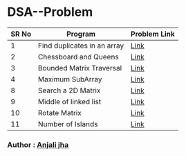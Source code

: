 # DSA--Problem

SR No   | Program | Problem Link  
--- | --- | ---
1 | Find duplicates in an array | [Link](https://practice.geeksforgeeks.org/problems/find-duplicates-in-an-array/1?page=1&category[]=ArrayssortBy=submissions)
2 | Chessboard and Queens | [Link](https://cses.fi/problemset/task/1624)
3 | Bounded Matrix Traversal | [Link](https://practice.geeksforgeeks.org/problems/boundary-traversal-of-matrix-1587115620/1)
4 | Maximum SubArray | [Link](https://leetcode.com/problems/maximum-subarray/)
8 | Search a 2D Matrix | [Link](https://leetcode.com/problems/search-a-2d-matrix)
9 |Middle of linked list |  [Link](https://leetcode.com/problems/middle-of-the-linked-list)
10 |Rotate Matrix |  [Link](https://leetcode.com/problems/rotate-image/)
11 | Number of Islands |  [Link](https://leetcode.com/problems/number-of-islands/)
### Author : [Anjali jha](https://github.com/Anjalijha12345)
